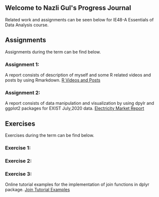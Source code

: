 ## Welcome to Nazli Gul's Progress Journal
Related work and assignments can be seen below for IE48-A Essentials of Data Analysis course.


## Assignments
Assignments during the term can be find below.
### Assignment 1: 
A report consists of description of myself and some R related videos and posts by using Rmarkdown.
[R Videos and Posts](https://pjournal.github.io/boun01-NazliGul/Assignment-1-RmarkdownFile_.html)

### Assignment 2: 
A report consists of data manipulation and visualization by using dpylr and ggplot2 packages for EXIST July,2020 data.
[Electricity Market Report](https://pjournal.github.io/boun01-NazliGul/Assignment-2-July-Report.html)

## Exercises
Exercises during the term can be find below.
### Exercise 1:
### Exercise 2:
### Exercise 3:
Online tutorial examples for the implementation of join functions in dplyr package. 
[Join Tutorial Examples](https://pjournal.github.io/boun01-NazliGul/Exercise-3.html)


